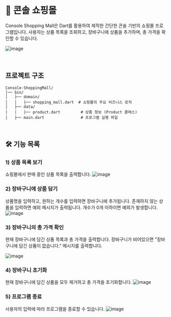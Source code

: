 # 🚀 콘솔 쇼핑몰
Console Shopping Mall은 Dart를 활용하여 제작한 간단한 콘솔 기반의 쇼핑몰 프로그램입니다.
사용자는 상품 목록을 조회하고, 장바구니에 상품을 추가하며, 총 가격을 확인할 수 있습니다.


![image](https://github.com/user-attachments/assets/db4b7e1a-ba52-4800-9563-85b314fa2ec3)

<br>

## 프로젝트 구조

```
Console-ShoppingMall/
│── bin/
│   ├── domain/
│   │   ├── shopping_mall.dart  # 쇼핑몰의 주요 비즈니스 로직
│   ├── data/
│   │   ├── product.dart         # 상품 정보 (Product 클래스)
│   ├── main.dart                # 프로그램 실행 파일
```

<br>

## 🛠️ 기능 목록
### 1) 상품 목록 보기

쇼핑몰에서 판매 중인 상품 목록을 출력합니다.
![image](https://github.com/user-attachments/assets/257a6153-010e-44bb-b63d-cc533ca6a3c9)


### 2) 장바구니에 상품 담기

상품명을 입력하고, 원하는 개수를 입력하면 장바구니에 추가됩니다.
존재하지 않는 상품을 입력하면 예외 메시지가 출력됩니다.
개수가 0개 이하이면 예외가 발생합니다.
![image](https://github.com/user-attachments/assets/8fea79f0-dd7a-4323-894c-c10f4cace3d1)


### 3) 장바구니의 총 가격 확인

현재 장바구니에 담긴 상품 목록과 총 가격을 출력합니다.
장바구니가 비어있으면 "장바구니에 담긴 상품이 없습니다." 메시지를 출력합니다.

![image](https://github.com/user-attachments/assets/fa7cdd2f-3ad6-4fa6-a0a6-8ddc64ee82df)


### 4) 장바구니 초기화
현재 장바구니에 담긴 상품을 모두 제거하고 총 가격을 초기화합니다.
![image](https://github.com/user-attachments/assets/741c4ce0-f483-4765-912a-3b4aa3f1d984)



### 5) 프로그램 종료
사용자의 입력에 따라 프로그램을 종료할 수 있습니다.
![image](https://github.com/user-attachments/assets/7f87b0eb-f180-4b07-a87a-6ca16579f24b)


